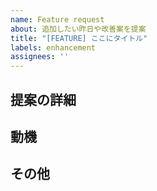 ```yaml
---
name: Feature request
about: 追加したい昨日や改善案を提案
title: "[FEATURE] ここにタイトル"
labels: enhancement
assignees: ''
---
```


## 提案の詳細
<!-- 追加したい機能や改善の方法 -->

## 動機
<!-- 現状の課題や提案の背景 -->

## その他
